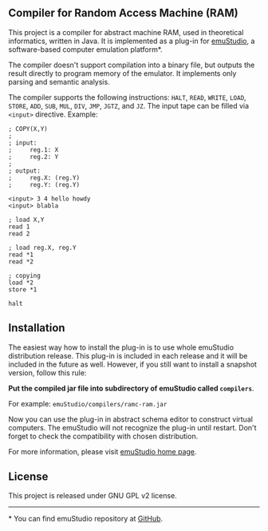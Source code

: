 Compiler for Random Access Machine (RAM)
----------------------------------------

This project is a compiler for abstract machine RAM, used in theoretical informatics, written in Java.
It is implemented as a plug-in for [emuStudio](http://emustudio.sf.net), a software-based computer
emulation platform\*.

The compiler doesn't support compilation into a binary file, but outputs the result directly to
program memory of the emulator. It implements only parsing and semantic analysis.

The compiler supports the following instructions: `HALT`, `READ`, `WRITE`, `LOAD`, `STORE`, `ADD`, `SUB`,
`MUL`, `DIV`, `JMP`, `JGTZ`, and `JZ`. The input tape can be filled via `<input>` directive. Example:


    ; COPY(X,Y)
    ;
    ; input:
    ;     reg.1: X
    ;     reg.2: Y
    ;
    ; output:
    ;     reg.X: (reg.Y)
    ;     reg.Y: (reg.Y)

    <input> 3 4 hello howdy
    <input> blabla

    ; load X,Y
    read 1
    read 2

    ; load reg.X, reg.Y
    read *1
    read *2

    ; copying
    load *2
    store *1

    halt


Installation
------------

The easiest way how to install the plug-in is to use whole emuStudio distribution release. This plug-in is
included in each release and it will be included in the future as well. However, if you still want to install
a snapshot version, follow this rule: 

**Put the compiled jar file into subdirectory of emuStudio called `compilers`**.

For example: `emuStudio/compilers/ramc-ram.jar`

Now you can use the plug-in in abstract schema editor to construct virtual computers. The emuStudio
will not recognize the plug-in until restart. Don't forget to check the compatibility with chosen
distribution.

For more information, please visit [emuStudio home page](http://emustudio.sourceforge.net/downloads.html).

License
-------

This project is released under GNU GPL v2 license.

* * *

\* You can find emuStudio repository at [GitHub](https://github.com/vbmacher/emuStudio).
